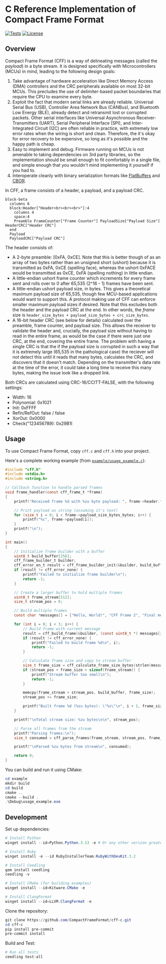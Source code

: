 # C Reference Implementation of Compact Frame Format

[![Tests](https://github.com/CompactFrameFormat/cff-c/actions/workflows/test.yml/badge.svg)](https://github.com/CompactFrameFormat/cff-c/actions/workflows/test.yml)
[![License](https://img.shields.io/badge/license-MIT-blue.svg)](https://github.com/CompactFrameFormat/cff-c/blob/master/LICENSE)

## Overview

Compact Frame Format (CFF) is a way of delineating messages (called the _payload_) in a byte stream. It is designed specifically with Microcontrollers (MCUs) in mind, leading to the following design goals:

1. Take advantage of hardware acceleration like Direct Memory Access (DMA) controllers and the CRC peripherals available on most 32-bit MCUs. This precludes the use of delimiter-based packet boundaries that require the CPU to examine every byte.
2. Exploit the fact that modern serial links are already reliable. Universal Serial Bus (USB), Controller Area Network Bus (CANBus), and Bluetooth Low Energy (BLE), already detect and retransmit lost or corrupted packets. Other serial interfaces like Universal Asynchronous Receiver-Transmitters (UART), Serial Peripheral Interface (SPI), and Inter-Integrated Circuit (I2C) are often reliable in practice, with extremely low error rates when the wiring is short and clean. Therefore, the it's okay for error recovery to be expensive, so long as it's possible and the happy path is cheap. 
3. Easy to implement and debug. Firmware running on MCUs is not amenable to taking dependencies on 3rd party libraries, so the implementation should be small enough to fit comfortably in a single file, and simple enough that you wouldn't mind implementing it yourself if you had to.
4. Interoperate cleanly with binary serialization formats like [FlatBuffers](https://flatbuffers.dev/) and [CBOR](https://cbor.io/).

In CFF, a frame consists of a header, a payload, and a payload CRC.

```mermaid
block-beta
  columns 6
  block:Header["Header<br><br><br>"]:4
    columns 4
    space:4
    Preamble FrameCounter["Frame Counter"] PayloadSize["Payload Size"] HeaderCRC["Header CRC"]
  end
  Payload
  PayloadCRC["Payload CRC"]
```

The header consists of:

* A 2-byte preamble: [0xFA, 0xCE]. Note that this is better though of as an array of two bytes rather than an unsigned short (ushort) because it is transmitted as 0xFA, 0xCE (spelling face), whereas the ushort 0xFACE would be transmitted as 0xCE, 0xFA (spelling  nothing) in little endian.
* A little-endian ushort frame counter which increments for every frame sent and rolls over to 0 after 65,535 (2^16 - 1) frames have been sent.
* A little-endian ushort payload size, in bytes. This gives a theoretical maximum payload size of 65,535, though few MCU-based applications would want to support this. A protocol making use of CFF can enforce smaller maximum payload sizes if desired. Note that this excludes both the header and the payload CRC at the end. In other words, the _frame_ size is `header_size_bytes + payload_size_bytes + crc_size_bytes`.
* A 16-bit header CRC (see below for details) calculated over the preamble, frame counter, and payload size. This allows the receiver to validate the header and, crucially, the payload size without having to read in the entire frame, as would be the case if there were just one CRC, at the end, covering the entire frame. The problem with having a single CRC is that the if the payload size is corrupted in such a way that it is extremely large (65,535 in the pathological case) the reciever will not detect this until it reads that many bytes, calculates the CRC, and discovers that it doesn't match. Depending on the transmitter's data rate at the time of the error, it could take a long time to receive this many bytes, making the issue look like a dropped link. 

Both CRCs are calculated using CRC-16/CCITT-FALSE, with the following settings:

- Width: 16
- Polynomial: 0x1021
- Init: 0xFFFF
- RefIn/RefOut: false / false
- XorOut: 0x0000
- Check("123456789): 0x29B1l

## Usage

To use Compact Frame Format, copy `cff.c` and `cff.h` into your project. 

Here's a complete working example (from [`example/usage_example.c`](https://github.com/CompactFrameFormat/cff-c/blob/main/example/usage_example.c)):

```c
#include "cff.h"
#include <stdio.h>
#include <string.h>

// Callback function to handle parsed frames
void frame_handler(const cff_frame_t *frame)
{
    printf("Received frame %d with %zu byte payload: ", frame->header.frame_counter, frame->payload_size_bytes_bytes);

    // Print payload as string (assuming it's text)
    for (size_t i = 0; i < frame->payload_size_bytes_bytes; i++) {
        printf("%c", frame->payload[i]);
    }
    printf("\n");
}

int main()
{
    // Initialize frame builder with a buffer
    uint8_t build_buffer[256];
    cff_frame_builder_t builder;
    cff_error_en_t result = cff_frame_builder_init(&builder, build_buffer, sizeof(build_buffer));
    if (result != cff_error_none) {
        printf("Failed to initialize frame builder\n");
        return -1;
    }

    // Create a larger buffer to hold multiple frames
    uint8_t frame_stream[512];
    size_t stream_pos = 0;

    // Build multiple frames
    const char *messages[] = {"Hello, World!", "CFF Frame 2", "Final message"};

    for (int i = 0; i < 3; i++) {
        // Build frame with current message
        result = cff_build_frame(&builder, (const uint8_t *) messages[i], strlen(messages[i]));
        if (result != cff_error_none) {
            printf("Failed to build frame %d\n", i);
            return -1;
        }

        // Calculate frame size and copy to stream buffer
        size_t frame_size = cff_calculate_frame_size_bytes(strlen(messages[i]));
        if (stream_pos + frame_size > sizeof(frame_stream)) {
            printf("Stream buffer too small\n");
            return -1;
        }

        memcpy(frame_stream + stream_pos, build_buffer, frame_size);
        stream_pos += frame_size;

        printf("Built frame %d (%zu bytes): \"%s\"\n", i + 1, frame_size, messages[i]);
    }

    printf("\nTotal stream size: %zu bytes\n\n", stream_pos);

    // Parse all frames from the stream
    printf("Parsing frames:\n");
    size_t consumed = cff_parse_frames(frame_stream, stream_pos, frame_handler);

    printf("\nParsed %zu bytes from stream\n", consumed);

    return 0;
}
```

You can build and run it using CMake:

```powershell
cd example
mkdir build
cd build
cmake ..
cmake --build .
.\Debug\usage_example.exe
```

## Development

Set up dependencies:
```powershell
# Install Python
winget install --id=Python.Python.3.13 -e # Or any other version greater than 3.8

# Install Ruby
winget install -e --id RubyInstallerTeam.RubyWithDevKit.3.2

# Install Ceedling
gem install ceedling
ceedling -v

# Install CMake (for building examples)
winget install --id=Kitware.CMake -e

# Install ClangFormat
winget install --id=LLVM.ClangFormat -e
```

Clone the repository:
```powershell
git clone https://github.com/CompactFrameFormat/cff-c.git
cd cff-c
pip install pre-commit
pre-commit install
```

Build and Test:
```powershell
# Run all tests
ceedling test:all
```
